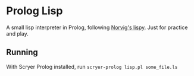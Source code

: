 # Prolog Lisp

A small lisp interpreter in Prolog, following
[Norvig's lispy](https://norvig.com/lispy.html). Just for practice and play.

## Running

With Scryer Prolog installed, run `scryer-prolog lisp.pl some_file.ls`
